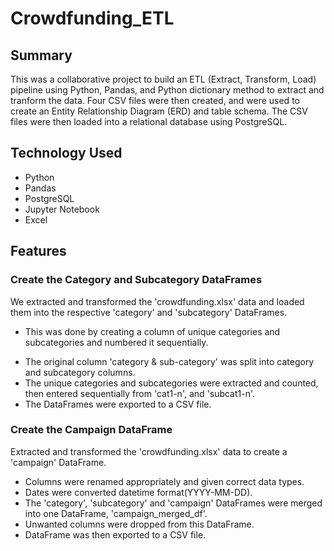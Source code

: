 # Crowdfunding_ETL

## Summary

This was a collaborative project to build an ETL (Extract, Transform, Load) pipeline using Python, Pandas, and Python dictionary method to extract and tranform the data.  Four CSV files were then created, and were used to create an Entity Relationship Diagram (ERD) and table schema.  The CSV files were then loaded into a relational database using PostgreSQL.


## Technology Used

* Python
* Pandas
* PostgreSQL
* Jupyter Notebook
* Excel


## Features

### Create the Category and Subcategory DataFrames

We extracted and transformed the 'crowdfunding.xlsx' data and loaded them into the respective 'category' and 'subcategory' DataFrames.  
* This was done by creating a column of unique categories and subcategories and numbered it sequentially.
- The original column 'category & sub-category' was split into category and subcategory columns.
- The unique categories and subcategories were extracted and counted, then entered sequentially from 'cat1-n', and 'subcat1-n'.
- The DataFrames were exported to a CSV file.


### Create the Campaign DataFrame

Extracted and transformed the 'crowdfunding.xlsx' data to create a 'campaign' DataFrame.
* Columns were renamed appropriately and given correct data types.
* Dates were converted datetime format(YYYY-MM-DD).
* The 'category', 'subcategory' and 'campaign' DataFrames were merged into one DataFrame, 'campaign_merged_df'.
* Unwanted columns were dropped from this DataFrame.
* DataFrame was then exported to a CSV file.




